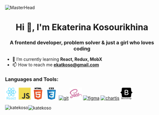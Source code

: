 ![MasterHead](https://github.com/katekoso/katekoso/assets/116917623/6894d3bf-e2e4-40a4-bafc-d5a4c8e0ab74)

<h1 align="center">Hi 👋, I'm Ekaterina Kosourikhina</h1>
<h3 align="center">
	A frontend developer, problem solver & just a girl who loves coding
</h3>

- 🌱 I’m currently learning **React, Redux, MobX**
- 📫 How to reach me **ekatkoso@gmail.com**

<h3 align="left">Languages and Tools:</h3>
<p align="left">
<a href="https://reactjs.org/" target="_blank" rel="noreferrer"><img src="https://raw.githubusercontent.com/devicons/devicon/master/icons/react/react-original-wordmark.svg" alt="react" width="40" height="40"/></a>
<a href="https://developer.mozilla.org/en-US/docs/Web/JavaScript" target="_blank" rel="noreferrer"><img src="https://raw.githubusercontent.com/devicons/devicon/master/icons/javascript/javascript-original.svg" alt="javascript" width="40" height="40"/></a>
<a href="https://www.w3.org/html/" target="_blank" rel="noreferrer"><img src="https://raw.githubusercontent.com/devicons/devicon/master/icons/html5/html5-original-wordmark.svg" alt="html5" width="40" height="40"/></a>
<a href="https://www.w3schools.com/css/" target="_blank" rel="noreferrer"><img src="https://raw.githubusercontent.com/devicons/devicon/master/icons/css3/css3-original-wordmark.svg" alt="css3" width="40" height="40"/></a>
<a href="https://git-scm.com/" target="_blank" rel="noreferrer"><img src="https://www.vectorlogo.zone/logos/git-scm/git-scm-icon.svg" alt="git" width="40" height="40"/></a>
<a href="https://sass-lang.com" target="_blank" rel="noreferrer"><img src="https://raw.githubusercontent.com/devicons/devicon/master/icons/sass/sass-original.svg" alt="sass" width="40" height="40"/></a>
<a href="https://www.figma.com/" target="_blank" rel="noreferrer"><img src="https://www.vectorlogo.zone/logos/figma/figma-icon.svg" alt="figma" width="40" height="40"/></a>
<a href="https://www.chartjs.org" target="_blank" rel="noreferrer"><img src="https://www.chartjs.org/media/logo-title.svg" alt="chartjs" width="40" height="40"/></a>
<a href="https://getbootstrap.com" target="_blank" rel="noreferrer"><img src="https://raw.githubusercontent.com/devicons/devicon/master/icons/bootstrap/bootstrap-plain-wordmark.svg" alt="bootstrap" width="40" height="40"/></a>
</p>

<p>
	<img
		align="left"
		src="https://github-readme-stats.vercel.app/api/top-langs?username=katekoso&show_icons=true&locale=en&layout=compact"
		alt="katekoso"
	/>
</p>

<p>
	<img
		align="center"
		src="https://github-readme-stats.vercel.app/api?username=katekoso&show_icons=true&locale=en"
		alt="katekoso"
	/>
</p>

